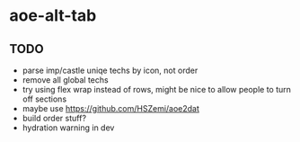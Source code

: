 # aoe-alt-tab

## TODO

- parse imp/castle uniqe techs by icon, not order
- remove all global techs
- try using flex wrap instead of rows, might be nice to allow people to turn off sections
- maybe use https://github.com/HSZemi/aoe2dat
- build order stuff?
- hydration warning in dev
